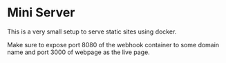 # Mini Server

This is a very small setup to serve static sites using docker.

Make sure to expose port 8080 of the webhook container to some domain name and port 3000 of webpage as the live page.
